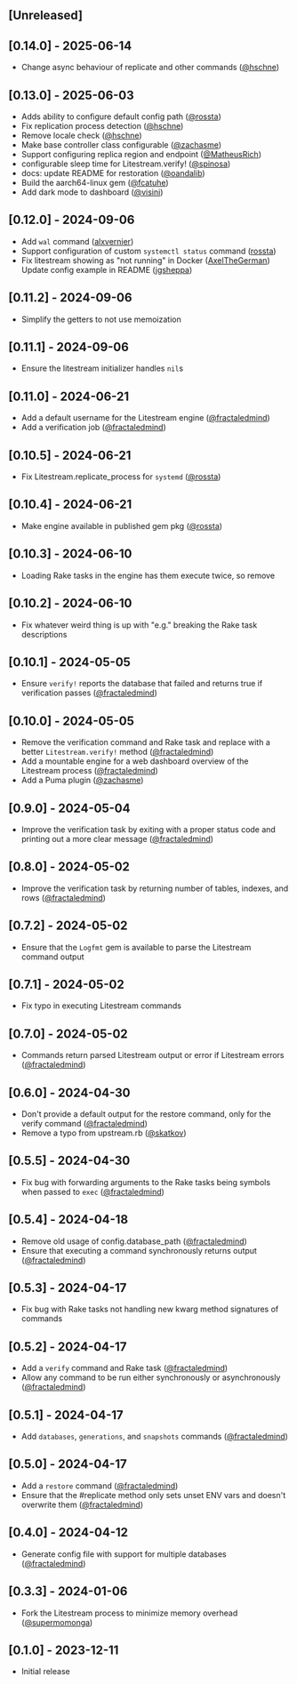 ## [Unreleased]

## [0.14.0] - 2025-06-14

- Change async behaviour of replicate and other commands ([@hschne](https://github.com/fractaledmind/litestream-ruby/pull/62))

## [0.13.0] - 2025-06-03

- Adds ability to configure default config path ([@rossta](https://github.com/fractaledmind/litestream-ruby/pull/54))
- Fix replication process detection ([@hschne](https://github.com/fractaledmind/litestream-ruby/pull/63))
- Remove locale check ([@hschne](https://github.com/fractaledmind/litestream-ruby/pull/64))
- Make base controller class configurable ([@zachasme](https://github.com/fractaledmind/litestream-ruby/pull/60))
- Support configuring replica region and endpoint ([@MatheusRich](https://github.com/fractaledmind/litestream-ruby/pull/58))
- configurable sleep time for Litestream.verify! ([@spinosa](https://github.com/fractaledmind/litestream-ruby/pull/59))
- docs: update README for restoration ([@oandalib](https://github.com/fractaledmind/litestream-ruby/pull/52))
- Build the aarch64-linux gem ([@fcatuhe](https://github.com/fractaledmind/litestream-ruby/pull/56))
- Add dark mode to dashboard ([@visini](https://github.com/fractaledmind/litestream-ruby/pull/47))

## [0.12.0] - 2024-09-06

- Add `wal` command ([alxvernier](https://github.com/fractaledmind/litestream-ruby/pull/41))
- Support configuration of custom `systemctl status` command ([rossta](https://github.com/fractaledmind/litestream-ruby/pull/39))
- Fix litestream showing as "not running" in Docker ([AxelTheGerman](https://github.com/fractaledmind/litestream-ruby/pull/44))
Update config example in README ([jgsheppa](https://github.com/fractaledmind/litestream-ruby/pull/45))

## [0.11.2] - 2024-09-06

- Simplify the getters to not use memoization

## [0.11.1] - 2024-09-06

- Ensure the litestream initializer handles `nil`s

## [0.11.0] - 2024-06-21

- Add a default username for the Litestream engine ([@fractaledmind](https://github.com/fractaledmind/litestream-ruby/commit/91c4de8b85be01f8cfd0cc2bf0027a6c0d9f3aaf))
- Add a verification job ([@fractaledmind](https://github.com/fractaledmind/litestream-ruby/pull/36))

## [0.10.5] - 2024-06-21

- Fix Litestream.replicate_process for `systemd` ([@rossta](https://github.com/fractaledmind/litestream-ruby/pull/32))

## [0.10.4] - 2024-06-21

- Make engine available in published gem pkg ([@rossta](https://github.com/fractaledmind/litestream-ruby/pull/31))

## [0.10.3] - 2024-06-10

- Loading Rake tasks in the engine has them execute twice, so remove

## [0.10.2] - 2024-06-10

- Fix whatever weird thing is up with "e.g." breaking the Rake task descriptions

## [0.10.1] - 2024-05-05

- Ensure `verify!` reports the database that failed and returns true if verification passes ([@fractaledmind](https://github.com/fractaledmind/litestream-ruby/pull/30))

## [0.10.0] - 2024-05-05

- Remove the verification command and Rake task and replace with a better `Litestream.verify!` method ([@fractaledmind](https://github.com/fractaledmind/litestream-ruby/pull/28))
- Add a mountable engine for a web dashboard overview of the Litestream process ([@fractaledmind](https://github.com/fractaledmind/litestream-ruby/pull/29))
- Add a Puma plugin ([@zachasme](https://github.com/fractaledmind/litestream-ruby/pull/22))

## [0.9.0] - 2024-05-04

- Improve the verification task by exiting with a proper status code and printing out a more clear message ([@fractaledmind](https://github.com/fractaledmind/litestream-ruby/pull/27))

## [0.8.0] - 2024-05-02

- Improve the verification task by returning number of tables, indexes, and rows ([@fractaledmind](https://github.com/fractaledmind/litestream-ruby/pull/26))

## [0.7.2] - 2024-05-02

- Ensure that the `Logfmt` gem is available to parse the Litestream command output

## [0.7.1] - 2024-05-02

- Fix typo in executing Litestream commands

## [0.7.0] - 2024-05-02

- Commands return parsed Litestream output or error if Litestream errors ([@fractaledmind](https://github.com/fractaledmind/litestream-ruby/pull/25))

## [0.6.0] - 2024-04-30

- Don't provide a default output for the restore command, only for the verify command ([@fractaledmind](https://github.com/fractaledmind/litestream-ruby/pull/24))
- Remove a typo from upstream.rb ([@skatkov](https://github.com/fractaledmind/litestream-ruby/pull/21))

## [0.5.5] - 2024-04-30

- Fix bug with forwarding arguments to the Rake tasks being symbols when passed to `exec` ([@fractaledmind](https://github.com/fractaledmind/litestream-ruby/pull/23))

## [0.5.4] - 2024-04-18

- Remove old usage of config.database_path ([@fractaledmind](https://github.com/fractaledmind/litestream-ruby/pull/18))
- Ensure that executing a command synchronously returns output ([@fractaledmind](https://github.com/fractaledmind/litestream-ruby/pull/20))

## [0.5.3] - 2024-04-17

- Fix bug with Rake tasks not handling new kwarg method signatures of commands

## [0.5.2] - 2024-04-17

- Add a `verify` command and Rake task ([@fractaledmind](https://github.com/fractaledmind/litestream-ruby/pull/16))
- Allow any command to be run either synchronously or asynchronously ([@fractaledmind](https://github.com/fractaledmind/litestream-ruby/pull/17))

## [0.5.1] - 2024-04-17

- Add `databases`, `generations`, and `snapshots` commands ([@fractaledmind](https://github.com/fractaledmind/litestream-ruby/pull/15))

## [0.5.0] - 2024-04-17

- Add a `restore` command ([@fractaledmind](https://github.com/fractaledmind/litestream-ruby/pull/14))
- Ensure that the #replicate method only sets unset ENV vars and doesn't overwrite them ([@fractaledmind](https://github.com/fractaledmind/litestream-ruby/pull/13))

## [0.4.0] - 2024-04-12

- Generate config file with support for multiple databases ([@fractaledmind](https://github.com/fractaledmind/litestream-ruby/pull/7))

## [0.3.3] - 2024-01-06

- Fork the Litestream process to minimize memory overhead ([@supermomonga](https://github.com/fractaledmind/litestream-ruby/pull/6))

## [0.1.0] - 2023-12-11

- Initial release
